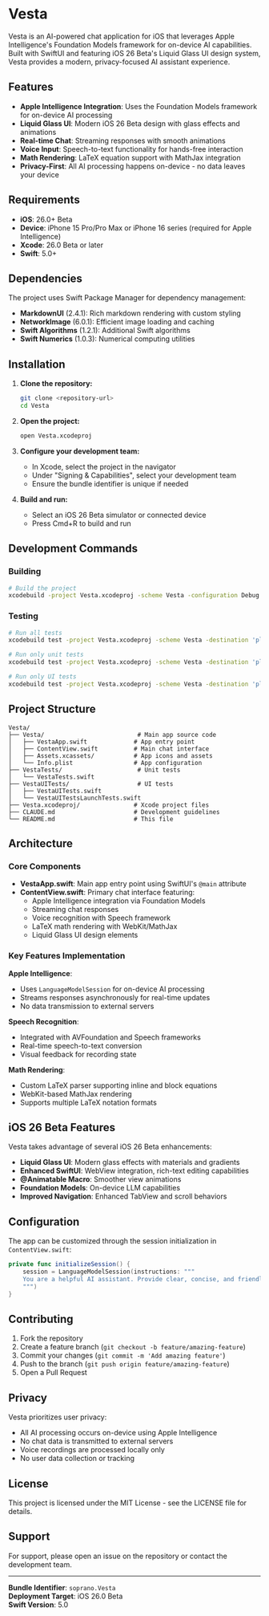 # Vesta

Vesta is an AI-powered chat application for iOS that leverages Apple Intelligence's Foundation Models framework for on-device AI capabilities. Built with SwiftUI and featuring iOS 26 Beta's Liquid Glass UI design system, Vesta provides a modern, privacy-focused AI assistant experience.

## Features

- **Apple Intelligence Integration**: Uses the Foundation Models framework for on-device AI processing
- **Liquid Glass UI**: Modern iOS 26 Beta design with glass effects and animations  
- **Real-time Chat**: Streaming responses with smooth animations
- **Voice Input**: Speech-to-text functionality for hands-free interaction
- **Math Rendering**: LaTeX equation support with MathJax integration
- **Privacy-First**: All AI processing happens on-device - no data leaves your device

## Requirements

- **iOS**: 26.0+ Beta
- **Device**: iPhone 15 Pro/Pro Max or iPhone 16 series (required for Apple Intelligence)
- **Xcode**: 26.0 Beta or later
- **Swift**: 5.0+

## Dependencies

The project uses Swift Package Manager for dependency management:

- **MarkdownUI** (2.4.1): Rich markdown rendering with custom styling
- **NetworkImage** (6.0.1): Efficient image loading and caching
- **Swift Algorithms** (1.2.1): Additional Swift algorithms
- **Swift Numerics** (1.0.3): Numerical computing utilities

## Installation

1. **Clone the repository:**
   ```bash
   git clone <repository-url>
   cd Vesta
   ```

2. **Open the project:**
   ```bash
   open Vesta.xcodeproj
   ```

3. **Configure your development team:**
   - In Xcode, select the project in the navigator
   - Under "Signing & Capabilities", select your development team
   - Ensure the bundle identifier is unique if needed

4. **Build and run:**
   - Select an iOS 26 Beta simulator or connected device
   - Press Cmd+R to build and run

## Development Commands

### Building
```bash
# Build the project
xcodebuild -project Vesta.xcodeproj -scheme Vesta -configuration Debug build
```

### Testing
```bash
# Run all tests
xcodebuild test -project Vesta.xcodeproj -scheme Vesta -destination 'platform=iOS Simulator,name=iPhone 15'

# Run only unit tests
xcodebuild test -project Vesta.xcodeproj -scheme Vesta -destination 'platform=iOS Simulator,name=iPhone 15' -only-testing:VestaTests

# Run only UI tests
xcodebuild test -project Vesta.xcodeproj -scheme Vesta -destination 'platform=iOS Simulator,name=iPhone 15' -only-testing:VestaUITests
```

## Project Structure

```
Vesta/
├── Vesta/                          # Main app source code
│   ├── VestaApp.swift             # App entry point
│   ├── ContentView.swift          # Main chat interface
│   ├── Assets.xcassets/           # App icons and assets
│   └── Info.plist                 # App configuration
├── VestaTests/                     # Unit tests
│   └── VestaTests.swift
├── VestaUITests/                   # UI tests
│   ├── VestaUITests.swift
│   └── VestaUITestsLaunchTests.swift
├── Vesta.xcodeproj/               # Xcode project files
├── CLAUDE.md                      # Development guidelines
└── README.md                      # This file
```

## Architecture

### Core Components

- **VestaApp.swift**: Main app entry point using SwiftUI's `@main` attribute
- **ContentView.swift**: Primary chat interface featuring:
  - Apple Intelligence integration via Foundation Models
  - Streaming chat responses
  - Voice recognition with Speech framework
  - LaTeX math rendering with WebKit/MathJax
  - Liquid Glass UI design elements

### Key Features Implementation

**Apple Intelligence**:
- Uses `LanguageModelSession` for on-device AI processing
- Streams responses asynchronously for real-time updates
- No data transmission to external servers

**Speech Recognition**:
- Integrated with AVFoundation and Speech frameworks
- Real-time speech-to-text conversion
- Visual feedback for recording state

**Math Rendering**:
- Custom LaTeX parser supporting inline and block equations
- WebKit-based MathJax rendering
- Supports multiple LaTeX notation formats

## iOS 26 Beta Features

Vesta takes advantage of several iOS 26 Beta enhancements:

- **Liquid Glass UI**: Modern glass effects with materials and gradients
- **Enhanced SwiftUI**: WebView integration, rich-text editing capabilities
- **@Animatable Macro**: Smoother view animations
- **Foundation Models**: On-device LLM capabilities
- **Improved Navigation**: Enhanced TabView and scroll behaviors

## Configuration

The app can be customized through the session initialization in `ContentView.swift`:

```swift
private func initializeSession() {
    session = LanguageModelSession(instructions: """
    You are a helpful AI assistant. Provide clear, concise, and friendly responses...
    """)
}
```

## Contributing

1. Fork the repository
2. Create a feature branch (`git checkout -b feature/amazing-feature`)
3. Commit your changes (`git commit -m 'Add amazing feature'`)
4. Push to the branch (`git push origin feature/amazing-feature`)
5. Open a Pull Request

## Privacy

Vesta prioritizes user privacy:
- All AI processing occurs on-device using Apple Intelligence
- No chat data is transmitted to external servers
- Voice recordings are processed locally only
- No user data collection or tracking

## License

This project is licensed under the MIT License - see the LICENSE file for details.

## Support

For support, please open an issue on the repository or contact the development team.

---

**Bundle Identifier**: `soprano.Vesta`  
**Deployment Target**: iOS 26.0 Beta  
**Swift Version**: 5.0